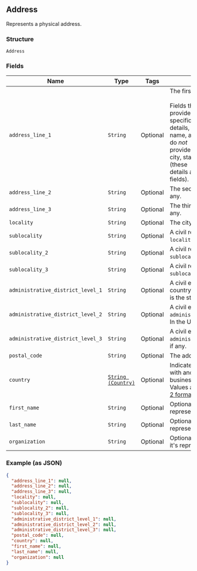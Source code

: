 ## Address

Represents a physical address.

### Structure

`Address`

### Fields

| Name | Type | Tags | Description |
|  --- | --- | --- | --- |
| `address_line_1` | `String` | Optional | The first line of the address.<br><br>Fields that start with `address_line` provide the address's most specific<br>details, like street number, street name, and building name. They do *not*<br>provide less specific details like city, state/province, or country (these<br>details are provided in other fields). |
| `address_line_2` | `String` | Optional | The second line of the address, if any. |
| `address_line_3` | `String` | Optional | The third line of the address, if any. |
| `locality` | `String` | Optional | The city or town of the address. |
| `sublocality` | `String` | Optional | A civil region within the address's `locality`, if any. |
| `sublocality_2` | `String` | Optional | A civil region within the address's `sublocality`, if any. |
| `sublocality_3` | `String` | Optional | A civil region within the address's `sublocality_2`, if any. |
| `administrative_district_level_1` | `String` | Optional | A civil entity within the address's country. In the US, this<br>is the state. |
| `administrative_district_level_2` | `String` | Optional | A civil entity within the address's `administrative_district_level_1`.<br>In the US, this is the county. |
| `administrative_district_level_3` | `String` | Optional | A civil entity within the address's `administrative_district_level_2`,<br>if any. |
| `postal_code` | `String` | Optional | The address's postal code. |
| `country` | [`String (Country)`](/doc/models/country.md) | Optional | Indicates the country associated with another entity, such as a business.<br>Values are in [ISO 3166-1-alpha-2 format](http://www.iso.org/iso/home/standards/country_codes.htm). |
| `first_name` | `String` | Optional | Optional first name when it's representing recipient. |
| `last_name` | `String` | Optional | Optional last name when it's representing recipient. |
| `organization` | `String` | Optional | Optional organization name when it's representing recipient. |

### Example (as JSON)

```json
{
  "address_line_1": null,
  "address_line_2": null,
  "address_line_3": null,
  "locality": null,
  "sublocality": null,
  "sublocality_2": null,
  "sublocality_3": null,
  "administrative_district_level_1": null,
  "administrative_district_level_2": null,
  "administrative_district_level_3": null,
  "postal_code": null,
  "country": null,
  "first_name": null,
  "last_name": null,
  "organization": null
}
```

